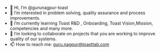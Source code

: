 - 👋 Hi, I’m @gurunagpur-toast
- 👀 I’m interested in problem solving, quality assurance and process improvements.
- 🌱 I’m currently learning Toast R&D , Onboarding, Toast Vision,Mission, competencies and many more.
- 💞️ I’m looking to collaborate on projects that you are working to improve quality of our systems.
- 📫 How to reach me: guru.nagpur@toasttab.com

<!---
gurunagpur-toast/gurunagpur-toast is a ✨ special ✨ repository because its `README.md` (this file) appears on your GitHub profile.
You can click the Preview link to take a look at your changes.
--->
